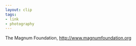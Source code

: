 ```yaml
---
layout: clip
tags:
- link
- photography
---
```

The Magnum Foundation, <http://www.magnumfoundation.org>
